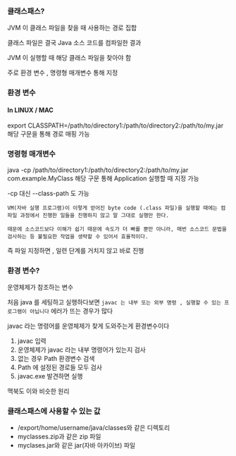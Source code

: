 
### 클래스패스?

JVM 이 클래스 파일을 찾을 때 사용하는 경로 집합

클래스 파일은 결국 Java 소스 코드를 컴파일한 결과

JVM 이 실행할 때 해당 클래스 파일을 찾아야 함


주로 환경 변수 , 명령형 매개변수 통해 지정

### 환경 변수

#### In LINUX  / MAC

export CLASSPATH=/path/to/directory1:/path/to/directory2:/path/to/my.jar
해당 구문을 통해 경로 매핑 가능

### 명령형 매개변수

java -cp /path/to/directory1:/path/to/directory2:/path/to/my.jar com.example.MyClass
해당 구문 통해 Application 실행할 때 지정 가능

-cp 대신 --class-path 도 가능

```shell
VM(자바 실행 프로그램)이 이렇게 얻어진 byte code (.class 파일)을 실행할 때에는 컴파일 과정에서 진행한 일들을 진행하지 않고 말 그대로 실행만 한다.

때문에 소스코드보다 이해가 쉽기 때문에 속도가 더 빠를 뿐만 아니라, 매번 소스코드 문법을 검사하는 등 불필요한 작업을 생략할 수 있어서 효율적이다.
```

즉 파일 지정하면 , 일련 단계를 거치지 않고 바로 진행


### 환경 변수?

운영체제가 참조하는 변수

처음 java 를 세팅하고 실행하다보면
`javac 는 내부 또는 외부 명령 , 실행할 수 있는 프로그램이 아닙니다`
에러가 뜨는 경우가 많다

javac 라는 명령어를 운영체제가 찾게 도와주는게 환경변수이다

1. javac 입력
2. 운영체제가 javac 라는 내부 명령어가 있는지 검사
3. 없는 경우 Path 환경변수 검색
4. Path 에 설정된 경로들 모두 검사
5. javac.exe 발견하면 실행

맥북도 이와 비슷한 원리

### 클래스패스에 사용할 수 있는 값

- /export/home/username/java/classes와 같은 디렉토리
- myclasses.zip과 같은 zip 파일
- myclases.jar와 같은 jar(자바 아카이브) 파일